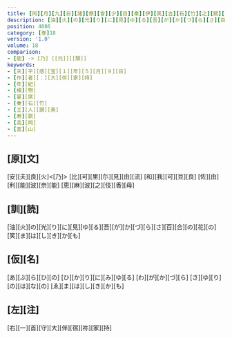 ```yaml
---
title: [同][月][九][日][諸][僚][會][少][目][秦][伊][美][吉][石][竹][之][舘][飲][宴] [於][時][主][人][造][白][合][花][縵][三][枚][疊][置][豆][器][捧][贈][賓][客] [各][賦][此][縵][作][三][首]
description: [油][火][の][光][り][に][見][ゆ][る][吾][が][か][づ][ら][さ][百][合][の][花][の][笑][ま][は][し][き][か][も]
position: 4086
category: [巻]18
version: '1.0'
volume: 18
comparison:
- [能] -> [乃] [[元]][[類]]
keywords:
- [天][平][感][宝][１][年][５][月][９][日]
- [作][者][：][大][伴][家][持]
- [年][紀]
- [植][物]
- [宴][席]
- [秦][石][竹]
- [主][人][讃][美]
- [寿][歌]
- [高][岡]
- [富][山]
---
```


## [原][文]

[安][夫][良][火]<[乃]> [比][可][里][尓][見][由][流] [和][我][可][豆][良] [佐][由][利][能][波][奈][能] [恵][麻][波][之][伎][香][母]

## [訓][読]

[油][火][の][光][り][に][見][ゆ][る][吾][が][か][づ][ら][さ][百][合][の][花][の][笑][ま][は][し][き][か][も]

## [仮][名]

[あ][ぶ][ら][ひ][の] [ひ][か][り][に][み][ゆ][る] [わ][が][か][づ][ら] [さ][ゆ][り][の][は][な][の] [ゑ][ま][は][し][き][か][も]

## [左][注]

[右][一][首][守][大][伴][宿][祢][家][持]
